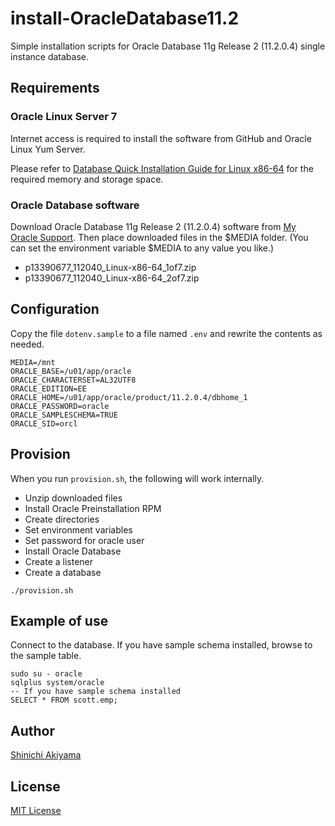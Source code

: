 install-OracleDatabase11.2
==========================

Simple installation scripts for Oracle Database 11g Release 2 (11.2.0.4) single instance database.

Requirements
------------

### Oracle Linux Server 7 ###

Internet access is required to install the software from GitHub and Oracle Linux Yum Server.

Please refer to [Database Quick Installation Guide for Linux x86-64](https://docs.oracle.com/cd/E11882_01/install.112/e24326/toc.htm#i1011296) for the required memory and storage space.

### Oracle Database software ###

Download Oracle Database 11g Release 2 (11.2.0.4) software from [My Oracle Support](https://support.oracle.com/). Then place downloaded files in the $MEDIA folder. (You can set the environment variable $MEDIA to any value you like.)

* p13390677_112040_Linux-x86-64_1of7.zip
* p13390677_112040_Linux-x86-64_2of7.zip

Configuration
-------------

Copy the file `dotenv.sample` to a file named `.env` and rewrite the contents as needed.

```shell
MEDIA=/mnt
ORACLE_BASE=/u01/app/oracle
ORACLE_CHARACTERSET=AL32UTF8
ORACLE_EDITION=EE
ORACLE_HOME=/u01/app/oracle/product/11.2.0.4/dbhome_1
ORACLE_PASSWORD=oracle
ORACLE_SAMPLESCHEMA=TRUE
ORACLE_SID=orcl
```

Provision
---------

When you run `provision.sh`, the following will work internally.

* Unzip downloaded files
* Install Oracle Preinstallation RPM
* Create directories
* Set environment variables
* Set password for oracle user
* Install Oracle Database
* Create a listener
* Create a database

```console
./provision.sh
```

Example of use
--------------

Connect to the database. If you have sample schema installed, browse to the sample table.

```console
sudo su - oracle
sqlplus system/oracle
-- If you have sample schema installed
SELECT * FROM scott.emp;
```

Author
------

[Shinichi Akiyama](https://github.com/shakiyam)

License
-------

[MIT License](https://opensource.org/licenses/MIT)
